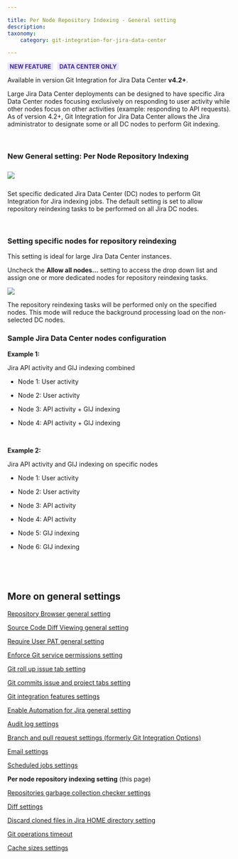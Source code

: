 ```yaml
---

title: Per Node Repository Indexing - General setting
description:
taxonomy:
    category: git-integration-for-jira-data-center

---
```


<b style='background-color:#EAE5FE; padding:1px 5px; color:#412C92; border-radius:3px; margin: 0 5px 0 0; font-size: small;'>NEW FEATURE</b>
<b style='background-color:#EAE5FE; padding:1px 5px; color:#412C92; border-radius:3px; margin: 0 5px 0 0; font-size: small;'>DATA CENTER ONLY</b>

<div class="bbb-callout bbb--tip">
    <div class="irow">
    <div class="ilogobox">
        <span class="logoimg"></span>
    </div>
    <div class="imsgbox">
        Available in version Git Integration for Jira Data Center <b>v4.2+</b>.
    </div>
    </div>
</div>

Large Jira Data Center deployments can be designed to have specific Jira Data Center nodes focusing exclusively on responding to user activity while other nodes focus on other activities (example: responding to API requests). As of version 4.2+, Git Integration for Jira Data Center allows the Jira administrator to designate some or all DC nodes to perform Git indexing.

&nbsp;

### New General setting: Per Node Repository Indexing

<img src='/wp-content/uploads/gij-gitserver-gencfg-indexing-dc-nodes.png' style='display:block;margin:25px auto;max-width:100%' />


Set specific dedicated Jira Data Center (DC) nodes to perform Git Integration for Jira indexing jobs. The default setting is set to allow repository reindexing tasks to be performed on all Jira DC nodes.

&nbsp;

### Setting specific nodes for repository reindexing

<div class="bbb-callout bbb--info">
    <div class="irow">
    <div class="ilogobox">
        <span class="logoimg"></span>
    </div>
    <div class="imsgbox">
        This setting is ideal for large Jira Data Center instances.
    </div>
    </div>
</div>

Uncheck the **Allow all nodes…** setting to access the drop down list and assign one or more dedicated nodes for repository reindexing tasks.

![](/wp-content/uploads/gij-gitdc-gencfg-indexing-allow-all-nodes-specific.png)

The repository reindexing tasks will be performed only on the specified nodes. This mode will reduce the background processing load on the non-selected DC nodes.

### Sample Jira Data Center nodes configuration

**Example 1:**

Jira API activity and GIJ indexing combined

*   Node 1: User activity

*   Node 2: User activity

*   Node 3: API activity + GIJ indexing

*   Node 4: API activity + GIJ indexing

<br>

**Example 2:**

Jira API activity and GIJ indexing on specific nodes

*   Node 1: User activity

*   Node 2: User activity

*   Node 3: API activity

*   Node 4: API activity

*   Node 5: GIJ indexing

*   Node 6: GIJ indexing

<br>

&nbsp;

## More on general settings

[Repository Browser general setting](/git-integration-for-jira-data-center/repository-Browser-general-setting-gij-self-managed)

[Source Code Diff Viewing general setting](/git-integration-for-jira-data-center/source-Code-Diff-Viewing-general-setting-gij-self-managed)

[Require User PAT general setting](/git-integration-for-jira-data-center/require-User-PAT-general-setting-gij-self-managed)

[Enforce Git service permissions setting](/git-integration-for-jira-data-center/enforce-Git-service-permissions-gij-self-managed)

[Git roll up issue tab setting](/git-integration-for-jira-data-center/git-roll-up-tab-setting-gij-self-managed)

[Git commits issue and project tabs setting](/git-integration-for-jira-data-center/git-commits-issue-and-project-tabs-gij-self-managed)

[Git integration features settings](/git-integration-for-jira-data-center/git-integration-features-gij-self-managed)

[Enable Automation for Jira general setting](/git-integration-for-jira-data-center/enable-Automation-for-Jira-general-setting-gij-self-managed)

[Audit log settings](/git-integration-for-jira-data-center/audit-log-settings-gij-self-managed)

[Branch and pull request settings (formerly Git Integration Options)](/git-integration-for-jira-data-center/branch-and-pull-request-settings-(formerly-Git-Integration-Options)-gij-self-managed)

[Email settings](/git-integration-for-jira-data-center/email-settings-gij-self-managed)

[Scheduled jobs settings](/git-integration-for-jira-data-center/scheduled-jobs-gij-self-managed)

**Per node repository indexing setting** (this page)

[Repositories garbage collection checker settings](/git-integration-for-jira-data-center/Repositories-garbage-collection-checker-gij-self-managed)

[Diff settings](/git-integration-for-jira-data-center/Diff-Settings-gij-self-managed)

[Discard cloned files in Jira HOME directory setting](/git-integration-for-jira-data-center/Discard-cloned-files-in-Jira-home-directory-gij-self-managed)

[Git operations timeout](/git-integration-fpr-jira-data-center/git-operations-timeout-gij-self-managed)

[Cache sizes settings](/git-integration-for-jira-data-center/cache-sizes-settings-gij-self-managed)

